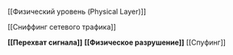 [[Физический уровень (Physical Layer)]]

[[Сниффинг сетевого трафика]]

**[[Перехват сигнала]]**
**[[Физическое разрушение]]**
[[Спуфинг]]
